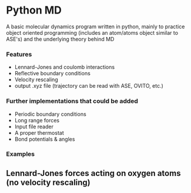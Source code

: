# Python MD
A basic molecular dynamics program written in python, mainly to practice object oriented programming (includes an atom/atoms object similar to ASE's) and the underlying theory behind MD

### Features
- Lennard-Jones and coulomb interactions
- Reflective boundary conditions
- Velocity rescaling
- output .xyz file (trajectory can be read with ASE, OVITO, etc.)

### Further implementations that could be added
- Periodic boundary conditions
- Long range forces
- Input file reader
- A proper thermostat
- Bond potentials & angles

### Examples
## Lennard-Jones forces acting on oxygen atoms (no velocity rescaling)
##